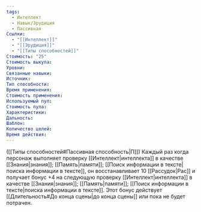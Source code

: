 ```yaml
---
tags:
  - Интеллект
  - Навык/Эрудиция
  - Пассивная
Ссылки:
  - "[[Интеллект]]"
  - "[[Эрудиция]]"
  - "[[Типы способностей]]"
Стоимость: "25"
Стоимость выкупа:
Уровни:
Связанные навыки:
Источник:
Тип способности:
Время применения:
Стоимость применения:
Используемый пул:
Стоимость пула:
Характеристики:
Дальность:
Шаблон:
Количество целей:
Время действия:
---
```

([[Типы способностей#Пассивная способность|П]]) Каждый раз когда персонаж выполняет проверку [[Интеллект|интеллекта]] в качестве [[Знания|знания]]; [[Память|памяти]]; [[Поиск информации в тексте|поиска информации в тексте]], он восстанавливает 10 [[Рассудок|Рас]] и получает бонус +4 на следующую проверку [[Интеллект|интеллекта]] в качестве [[Знания|знания]]; [[Память|памяти]]; [[Поиск информации в тексте|поиска информации в тексте]]. Этот бонус действует [[Длительность#До конца сцены|до конца сцены]] или пока не будет потрачен. 